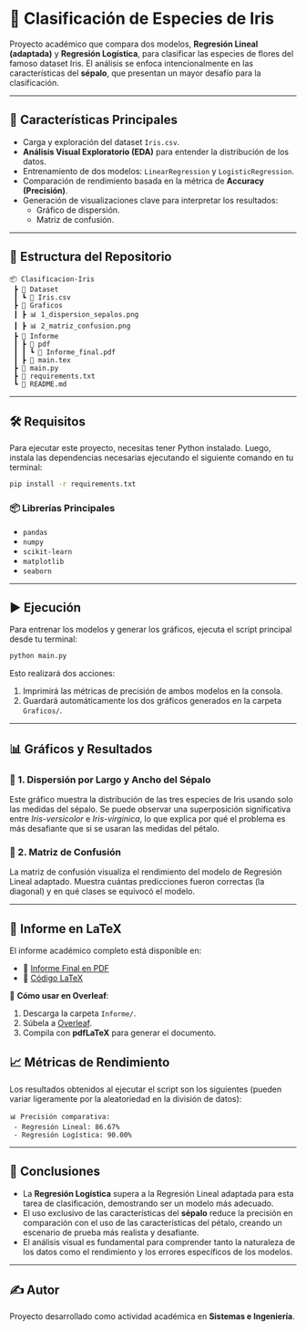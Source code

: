 # 🌸 Clasificación de Especies de Iris

Proyecto académico que compara dos modelos, **Regresión Lineal (adaptada)** y **Regresión Logística**, para clasificar las especies de flores del famoso dataset Iris. El análisis se enfoca intencionalmente en las características del **sépalo**, que presentan un mayor desafío para la clasificación.

---

## 🚀 Características Principales

* Carga y exploración del dataset `Iris.csv`.
* **Análisis Visual Exploratorio (EDA)** para entender la distribución de los datos.
* Entrenamiento de dos modelos: `LinearRegression` y `LogisticRegression`.
* Comparación de rendimiento basada en la métrica de **Accuracy (Precisión)**.
* Generación de visualizaciones clave para interpretar los resultados:
    * Gráfico de dispersión.
    * Matriz de confusión.

---

## 📂 Estructura del Repositorio

```
📦 Clasificacion-Iris
 ┣ 📂 Dataset
 ┃ ┗ 📜 Iris.csv
 ┣ 📂 Graficos
 ┃ ┣ 📊 1_dispersion_sepalos.png
 ┃ ┣ 📊 2_matriz_confusion.png
 ┣ 📂 Informe
 ┃ ┣ 📂 pdf
 ┃ ┃ ┗ 📜 Informe_final.pdf
 ┃ ┣ 📜 main.tex
 ┣ 📜 main.py
 ┣ 📜 requirements.txt
 ┗ 📜 README.md
```

---

## 🛠️ Requisitos

Para ejecutar este proyecto, necesitas tener Python instalado. Luego, instala las dependencias necesarias ejecutando el siguiente comando en tu terminal:

```bash
pip install -r requirements.txt
```

### 📦 Librerías Principales

* `pandas`
* `numpy`
* `scikit-learn`
* `matplotlib`
* `seaborn`

---

## ▶️ Ejecución

Para entrenar los modelos y generar los gráficos, ejecuta el script principal desde tu terminal:

```bash
python main.py
```

Esto realizará dos acciones:
1.  Imprimirá las métricas de precisión de ambos modelos en la consola.
2.  Guardará automáticamente los dos gráficos generados en la carpeta `Graficos/`.

---

## 📊 Gráficos y Resultados

### 🔹 1. Dispersión por Largo y Ancho del Sépalo
Este gráfico muestra la distribución de las tres especies de Iris usando solo las medidas del sépalo. Se puede observar una superposición significativa entre *Iris-versicolor* e *Iris-virginica*, lo que explica por qué el problema es más desafiante que si se usaran las medidas del pétalo.

### 🔹 2. Matriz de Confusión
La matriz de confusión visualiza el rendimiento del modelo de Regresión Lineal adaptado. Muestra cuántas predicciones fueron correctas (la diagonal) y en qué clases se equivocó el modelo.

---

## 📑 Informe en LaTeX

El informe académico completo está disponible en:

* 📄 [Informe Final en PDF](Informe/pdf/Informe_final.pdf)
* 📜 [Código LaTeX](Informe/main.tex)

📌 **Cómo usar en Overleaf**:

1. Descarga la carpeta `Informe/`.
2. Súbela a [Overleaf](https://www.overleaf.com/).
3. Compila con **pdfLaTeX** para generar el documento.


## 📈 Métricas de Rendimiento

Los resultados obtenidos al ejecutar el script son los siguientes (pueden variar ligeramente por la aleatoriedad en la división de datos):

```
📊 Precisión comparativa:
 - Regresión Lineal: 86.67%
 - Regresión Logística: 90.00%
```

---

## 📌 Conclusiones

* La **Regresión Logística** supera a la Regresión Lineal adaptada para esta tarea de clasificación, demostrando ser un modelo más adecuado.
* El uso exclusivo de las características del **sépalo** reduce la precisión en comparación con el uso de las características del pétalo, creando un escenario de prueba más realista y desafiante.
* El análisis visual es fundamental para comprender tanto la naturaleza de los datos como el rendimiento y los errores específicos de los modelos.

---

## ✍️ Autor

Proyecto desarrollado como actividad académica en **Sistemas e Ingeniería**.
